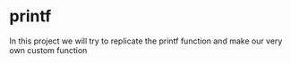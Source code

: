 # printf
In this project we will try to replicate the printf function and make our very own custom function
